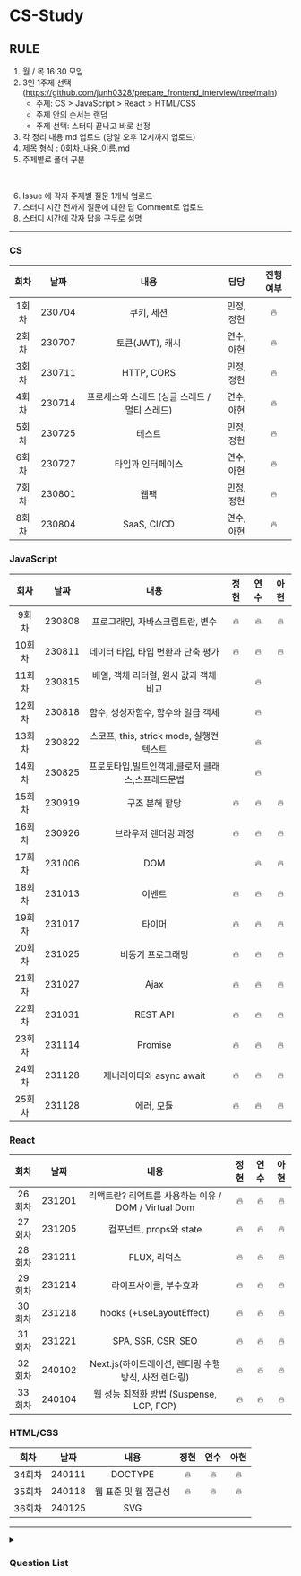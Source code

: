 # CS-Study

## RULE
1. 월 / 목 16:30 모임
2. 3인 1주제 선택 (https://github.com/junh0328/prepare_frontend_interview/tree/main)
   - 주제: CS > JavaScript > React > HTML/CSS
   - 주제 안의 순서는 랜덤
   - 주제 선택: 스터디 끝나고 바로 선정
3. 각 정리 내용 md 업로드 (당일 오후 12시까지 업로드)
4. 제목 형식 : 0회차_내용_이름.md
5. 주제별로 폴더 구분

<br/>

6. Issue 에 각자 주제별 질문 1개씩 업로드
7. 스터디 시간 전까지 질문에 대한 답 Comment로 업로드
8. 스터디 시간에 각자 답을 구두로 설명

---
### CS
|  회차  |  날짜  |                     내용                      |       담당       | 진행 여부 |
| :----: | :----: | :-------------------------------------------: | :--------------: | :-------: |
| 1회차  | 230704 |                  쿠키, 세션                   |    민정, 정현    |     🔥     |
| 2회차  | 230707 |                토큰(JWT), 캐시                |    연수, 아현    |     🔥     |
| 3회차  | 230711 |                  HTTP, CORS                   |    민정, 정현    |     🔥     |
| 4회차  | 230714 | 프로세스와 스레드 (싱글 스레드 / 멀티 스레드) |    연수, 아현    |     🔥     |
| 5회차  | 230725 |                    테스트                     |    민정, 정현    |     🔥     |
| 6회차  | 230727 |               타입과 인터페이스               |    연수, 아현    |     🔥     |
| 7회차  | 230801 |                     웹팩                      |    민정, 정현    |     🔥     |
| 8회차  | 230804 |                  SaaS, CI/CD                  |    연수, 아현    |     🔥     |


### JavaScript
|  회차  |  날짜  |                     내용                     | 정현 | 연수 | 아현 |
| :----: | :----: | :------------------------------------------: | :--: | :--: | :--: |
| 9회차  | 230808 |       프로그래밍, 자바스크립트란, 변수       |   🔥   |  🔥   |   🔥  |
| 10회차 | 230811 |      데이터 타입, 타입 변환과 단축 평가      |  🔥   |  🔥   |  🔥   |
| 11회차 | 230815 |    배열, 객체 리터럴, 원시 값과 객체 비교    |      |   🔥   |      |
| 12회차 | 230818 |      함수, 생성자함수, 함수와 일급 객체      |      |   🔥   |      |
| 13회차 | 230822 |   스코프, this, strick mode, 실행컨텍스트    |      |   🔥   |      |
| 14회차 | 230825 | 프로토타입,빌트인객체,클로저,클래스,스프레드문법 |       |   🔥   |       |
| 15회차 | 230919 |              구조 분해 할당             |   🔥   |  🔥   |   🔥  |
| 16회차 | 230926 |            브라우저 렌더링 과정           |   🔥   |  🔥   |   🔥  |
| 17회차 | 231006 |            DOM                       |        |  🔥   |   🔥  |
| 18회차 | 231013 |            이벤트                      |   🔥   |  🔥   |   🔥  |
| 19회차 | 231017 |            타이머                      |   🔥   |  🔥   |   🔥  |
| 20회차 | 231025 |            비동기 프로그래밍              |   🔥   |  🔥   |   🔥   |
| 21회차 | 231027 |            Ajax                       |    🔥    |  🔥   |   🔥    |
| 22회차 | 231031 |            REST API                   |    🔥    |  🔥   |   🔥   |
| 23회차 | 231114 |            Promise                    |  🔥    |  🔥   |   🔥   |
| 24회차 | 231128 |            제너레이터와 async await      |    🔥    |    🔥   |    🔥    |
| 25회차 | 231128 |            에러, 모듈                   |    🔥    |    🔥   |    🔥    |

### React
|  회차  |  날짜  |                     내용                         | 정현 | 연수 | 아현 |
| :----: | :----: | :-------------------------------------------: | :--: | :--: | :--: |
| 26회차 | 231201  |  리액트란? 리액트를 사용하는 이유 / DOM / Virtual Dom |    🔥    |    🔥    |    🔥    |
| 27회차 | 231205  |           컴포넌트, props와 state                |    🔥    |    🔥    |    🔥    |
| 28회차 | 231211  |           FLUX, 리덕스                          |    🔥    |    🔥    |    🔥    |
| 29회차 | 231214  |         라이프사이클, 부수효과                      |    🔥    |    🔥    |    🔥    |
| 30회차 | 231218  |         hooks (+useLayoutEffect)              |    🔥    |    🔥    |    🔥    |
| 31회차 | 231221  |         SPA, SSR, CSR, SEO                    |    🔥    |    🔥    |    🔥    |
| 32회차 | 240102  |  Next.js(하이드레이션, 렌더링 수행 방식, 사전 렌더링)   |    🔥    |    🔥    |    🔥    |
| 33회차 | 240104  |     웹 성능 최적화 방법 (Suspense, LCP, FCP)       |    🔥    |    🔥    |    🔥    |


### HTML/CSS
|  회차  |  날짜  |                     내용                         |   정현   |   연수   |   아현   |
| :----: | :----: | :-------------------------------------------: |  :--:   |  :--:   |   :--:  |
| 34회차 | 240111  |                 DOCTYPE                       |    🔥    |    🔥    |    🔥    |
| 35회차 | 240118  |             웹 표준 및 웹 접근성                   |    🔥    |    🔥    |    🔥    |
| 36회차 | 240125  |                  SVG                          |          |          |          |


---
<details>
  <summary>
     <h3>Question List</h3>
  </summary>

|    분류    |                             내용                               | 진행 여부 |
| :--------: | :----------------------------------------------------------: | :-------: |
|     CS     |                      프로세스와 스레드                           |     🔥     |
|            |                  싱글 스레드와 멀티 스레드                         |     🔥     |
|            |                             HTTP                             |     🔥     |
|            |                          쿠키 세션                             |     🔥     |
|            |                             CORS                             |     🔥     |
|            |                             SaaS                             |     🔥     |
|            |                       토큰(JWT), 캐시                          |     🔥     |
|            |                            CI/CD                             |     🔥     |
|            |                            테스트                              |     🔥     |
|            |                             웹팩                              |     🔥     |
|            |                      타입과 인터페이스                            |     🔥     |
| JavaScript |                          프로그래밍                             |           |
|            |                        자바스크립트란                            |           |
|            |                             변수                              |           |
|            |                         데이터 타입                             |           |
|            |                     타입변환과 단축 평가                          |           |
|            |                             배열                              |           |
|            |                         객체 리터럴                             |           |
|            |                     원시 값과 객체 비교                           |           |
|            |                             함수                              |           |
|            |                            스코프                              |           |
|            |                 생성자 함수에 의한 객체 생성                        |           |
|            |                       함수와 일급 객체                           |           |
|            |                          프로토타입                             |           |
|            |                         strict mode                          |           |
|            |                         빌트인 객체                             |           |
|            |                             this                             |           |
|            |                        실행 컨텍스트                            |           |
|            |                            클로저                            |           |
|            |                            클래스                            |           |
|            |                        스프레드 문법                         |           |
|            |                        구조 분해 할당                        |     🔥      |
|            |                     브라우저 렌더링 과정                       |      🔥     |
|            |                             DOM                             |      🔥     |
|            |                            이벤트                             |      🔥     |
|            |                            타이머                             |     🔥      |
|            |                      비동기 프로그래밍                           |     🔥      |
|            |                             Ajax                             |     🔥     |
|            |                           REST API                           |     🔥      |
|            |                           Promise                            |     🔥      |
|            |                   제너레이터와 async await                      |      🔥     |
|            |                             에러                             |       🔥     |
|            |                             모듈                             |       🔥     |
|   React    |               리액트란? 리액트를 사용하는 이유                      |       🔥      |
|            |                         Virtual DOM                         |       🔥     |
|            |                       컴포넌트, props와 state                  |      🔥      |
|            |                        FLUX, 리덕스                           |      🔥      |
|            |               React에서 state의 불변성 유지란?                   |      🔥       |
|            | 리듀서 내부에서 불변성을 지키는 이유는? 전개 연산자의 단점을 해결할 수 있는 방법 |    🔥      |
|            |    리액트 사용시에 부수효과로 인해 생기는 문제점이 있다면                 |     🔥      |
|            |               컴포넌트의 라이프 사이클 메서드                       |     🔥    |
|            |                    Hooks의 종류                               |     🔥    |
|            |                    useLayoutEffect                          |     🔥    |
|            |                    setState                                 |     ❌     |
|            |                    리액트의 성능개선 방법                         |     ❌     |
|            |                    컴포넌트에서 이벤트 핸들링                      |     ❌     |
|            |                    SPA                                      |     🔥     |
|            |                    SSR                                      |     🔥     |
|            |                    CSR                                      |     🔥     |
|            |                    SEO                                      |     🔥     |
|            |                    하이드레이션                                 |     🔥    |
|            |                    Next의 렌더링 수행 방식                       |     🔥    |
|            |                    사전 렌더링                                 |     🔥    |
|            |                    Suspense                                 |     🔥     |
|            |                    웹 성능 최적화                               |    🔥      |
|            |                    LCP                                       |    🔥      |
|            |                    FCP                                       |    🔥      |
|    HTML    |                    DOCTYPE                                   |     🔥     |
|            |                    웹 표준 및 웹 접근성                          |      🔥     |
|            |                    SVG란 ?                                   |            |
|    CSS     |                    display                                   |           |
|            |                    position                                  |           |
|            |                    float                                     |           |
|            |                    Fexbod, Grid                              |           |
|            |              이미지 태그를 스타일로 대체하는 법                       |           |
|            |                      반응형 웹의 3요소                           |           |
|            |                    CSS Select의 작동 원리                       |           |
|            |                    반응형 웹과 적응형 웹                          |           |
|            |                        FX, EM (단위)                          |           |
|            |                      CSS 적용 우선순위                          |           |
|            |                          CSS-in-JS                           |           |
|            |                         CSS 전처리기                           |           |
|            |                   Padding과 Margin의 차이                      |           |

</details>
